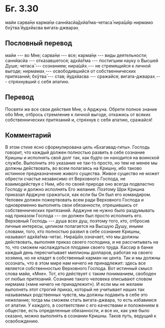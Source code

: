 # Бг. 3.30
майи сарва̄н̣и карма̄н̣и
саннйасйа̄дхйа̄тма-четаса̄
нира̄ш́ӣр нирмамо бхӯтва̄
йудхйасва вигата-джварах̣
## Пословный перевод

майи --- во Мне; сарва̄н̣и --- все; карма̄н̣и --- виды деятельности;
саннйасйа --- отказавшегося; адхйа̄тма --- постигшим науку о Высшей Душе;
четаса̄ --- сознанием; нира̄ш́ӣх̣ --- не стремящийся к личной выгоде;
нирмамах̣ --- освободившийся от собственнических притязаний; бхӯтва̄ ---
став; йудхйасва --- сражайся; вигата-джварах̣ --- стряхнувший с себя
апатию.

## Перевод

Посвяти же все свои действия Мне, о Арджуна. Обрети полное знание обо
Мне, отбрось стремление к личной выгоде, откажись от всяких
собственнических притязаний и, стряхнув с себя апатию, сражайся!

## Комментарий

В этом стихе ясно сформулирована цель «Бхагавад-гиты». Господь говорит,
что каждый должен полностью развить в себе сознание Кришны и исполнять
свой долг так, как будто он находится на воинской службе. Выполнить это
указание не так-то просто, но тем не менее мы должны действовать, во
всем полагаясь на Кришну, ибо таково истинное предназначение живого
существа. Живое существо не может обрести счастье независимо от
Верховного Господа, не взаимодействуя с Ним, ибо по своей природе оно
всегда подвластно Господу и должно исполнять Его желания. Поэтому Шри
Кришна приказал Арджуне сражаться, как если бы Он был его командиром.
Человек должен пожертвовать всем ради Верховного Господа и одновременно
выполнять свои обязанности, отрешившись от собственнических притязаний.
Арджуне не нужно было раздумывать над приказом Господа --- он должен был
просто исполнить его. Верховный Господь --- душа всех душ, поэтому того,
кто, отбросив личные интересы, целиком полагается на Высшую Душу, иными
словами, того, кто полностью развил в себе сознание Кришны, называют
адхйа̄тма-четас. Нира̄ш́ӣх̣ означает, что мы должны действовать, выполняя
приказ своего господина, и не рассчитывать на то, что сможем
наслаждаться плодами своего труда. Кассир в банке каждый день
пересчитывает миллионы долларов, работая на своего хозяина, но не кладет
в собственный карман ни цента. Так и мы должны осознать, что в этом мире
нам ничего не принадлежит: здесь все является собственностью Верховного
Господа. Вот истинный смысл слова майи, «Мне». Тот, кто действует с
таким пониманием, свободен от любых притязаний. Сознание такого человека
описывают словом нирмама («мне ничего не принадлежит»). И если мы не
желаем выполнять этот строгий приказ, который не учитывает наших так
называемых родственных чувств, мы должны подавить в себе это нежелание;
тогда мы сможем стать вигата-джвара, то есть избавимся от апатии. У
каждого, в соответствии с его качествами и положением в обществе, есть
определенные обязанности, и все их, как уже было сказано, можно
выполнять в сознании Кришны. Таков путь, ведущий к освобождению.
